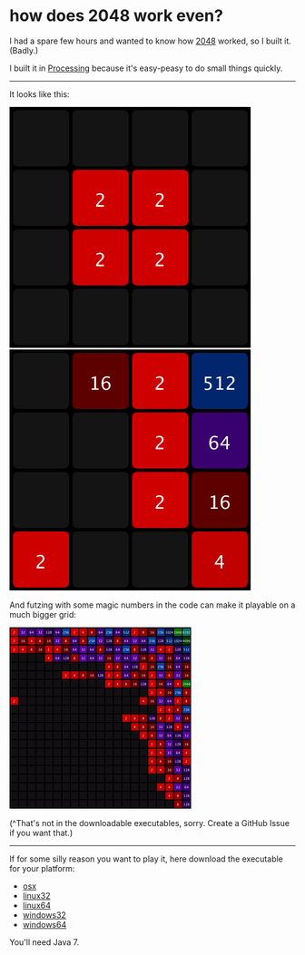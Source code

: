 # how does 2048 work even?

I had a spare few hours and wanted to know how [2048](https://gabrielecirulli.github.io/2048/) worked, so I built it.  (Badly.)

I built it in [Processing](https://processing.org/) because it's easy-peasy to do small things quickly.

------------------------

It looks like this:

<img src="assets/start_state.png" alt="start state" style="max-width:425px;"/>

<img src="assets/played_state.png" alt="played state" style="max-width:425px;"/>

And futzing with some magic numbers in the code can make it playable on a much bigger grid:

![big grid](assets/bigger.gif)

(^That's not in the downloadable executables, sorry. Create a GitHub Issue if you want that.)

------------------------

If for some silly reason you want to play it, here download the executable for your platform:
- [osx](https://github.com/kdbanman/how_does_2048_work_even/raw/master/assets/executables/application.macosx.zip)
- [linux32](https://github.com/kdbanman/how_does_2048_work_even/raw/master/assets/executables/application.linux32.zip)
- [linux64](https://github.com/kdbanman/how_does_2048_work_even/raw/master/assets/executables/application.linux64.zip)
- [windows32](https://github.com/kdbanman/how_does_2048_work_even/raw/master/assets/executables/application.windows32.zip)
- [windows64](https://github.com/kdbanman/how_does_2048_work_even/raw/master/assets/executables/application.windows64.zip)

You'll need Java 7.

